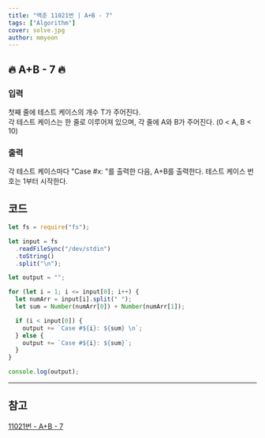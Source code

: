 ```yaml
---
title: "백준 11021번 | A+B - 7"
tags: ["Algorithm"]
cover: solve.jpg
author: mmyeon
---
```


## 🔥 A+B - 7 🔥

### 입력

첫째 줄에 테스트 케이스의 개수 T가 주어진다.<br/>
각 테스트 케이스는 한 줄로 이루어져 있으며, 각 줄에 A와 B가 주어진다. (0 < A, B < 10)

### 출력

각 테스트 케이스마다 "Case #x: "를 출력한 다음, A+B를 출력한다. 테스트 케이스 번호는 1부터 시작한다.

## 코드

```js
let fs = require("fs");

let input = fs
  .readFileSync("/dev/stdin")
  .toString()
  .split("\n");

let output = "";

for (let i = 1; i <= input[0]; i++) {
  let numArr = input[i].split(" ");
  let sum = Number(numArr[0]) + Number(numArr[1]);

  if (i < input[0]) {
    output += `Case #${i}: ${sum} \n`;
  } else {
    output += `Case #${i}: ${sum}`;
  }
}

console.log(output);
```

---

## 참고

[11021번 - A+B - 7](https://www.acmicpc.net/problem/11021)
